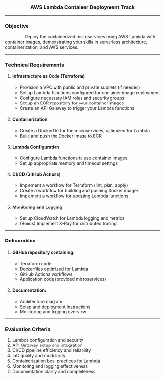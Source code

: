 <h3 align="center"><strong>AWS Lambda Container Deployment Track</strong></h3>

---
### Objective
&nbsp; &nbsp; &nbsp; &nbsp; &nbsp; &nbsp; &nbsp; &nbsp; Deploy the containerized microservices using AWS Lambda with container images, demonstrating your skills in serverless architecture, containerization, and AWS services.

---
### Technical Requirements
1.	#### Infrastructure as Code (Terraform)
    *	Provision a VPC with public and private subnets (if needed)
    *	Set up Lambda functions configured for container image deployment
    *	Configure necessary IAM roles and security groups
    *	Set up an ECR repository for your container images
    *	Create an API Gateway to trigger your Lambda functions
  
2.	#### Containerization
    *	Create a Dockerfile for the microservices, optimized for Lambda
    *	Build and push the Docker image to ECR

3.	#### Lambda Configuration
    *	Configure Lambda functions to use container images
    *	Set up appropriate memory and timeout settings
  	
4.	#### CI/CD (GitHub Actions)
    *	Implement a workflow for Terraform (lint, plan, apply)
    *	Create a workflow for building and pushing Docker images
    *	Implement a workflow for updating Lambda functions

5.	#### Monitoring and Logging
    *	Set up CloudWatch for Lambda logging and metrics
    *	(Bonus) Implement X-Ray for distributed tracing

---

### Deliverables
1.	#### GitHub repository containing:
    *	Terraform code
    *	Dockerfiles optimized for Lambda
    *	GitHub Actions workflows
    *	Application code (provided microservices)

2.	#### Documentation:
    *	Architecture diagram
    *	Setup and deployment instructions
    *	Monitoring and logging overview

---

### Evaluation Criteria
1.	Lambda configuration and security
2.	API Gateway setup and integration
3.	CI/CD pipeline efficiency and reliability
4.	IaC quality and modularity
5.	Containerization best practices for Lambda
6.	Monitoring and logging effectiveness
7.	Documentation clarity and completeness
